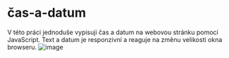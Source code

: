 # čas-a-datum
V této práci jednoduše vypisuji čas a datum na webovou stránku pomocí JavaScript.
Text a datum je responzivní a reaguje na změnu velikosti okna browseru.
![image](https://user-images.githubusercontent.com/74647686/116806499-b0061a00-ab2d-11eb-8ee9-eca80e9dbfaa.png)

